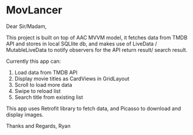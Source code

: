 # MovLancer

Dear Sir/Madam,

This project is built on top of AAC MVVM model, it fetches data from TMDB API and stores in local SQLlite db, and makes use of LiveData / MutableLiveData to notify observers for the API return result/ search result.

Currently this app can:
1. Load data from TMDB API
2. Display movie titles as CardViews in GridLayout
3. Scroll to load more data
4. Swipe to reload list
5. Search title from existing list

This app uses Retrofit library to fetch data, and Picasso to download and display images.

Thanks and Regards,
Ryan